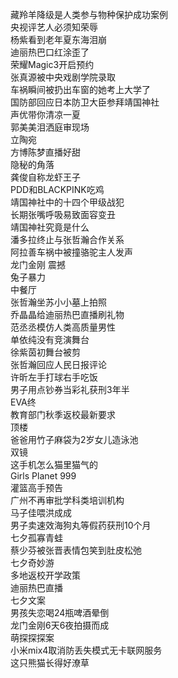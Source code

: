 藏羚羊降级是人类参与物种保护成功案例  
央视评艺人必须知荣辱  
杨紫看到老年夏东海泪崩  
迪丽热巴口红涂歪了  
荣耀Magic3开启预约  
张真源被中央戏剧学院录取  
车祸瞬间被扔出车窗的她考上大学了  
国防部回应日本防卫大臣参拜靖国神社  
声优带你清凉一夏  
郭美美泪洒庭审现场  
立陶宛  
方博陈梦直播好甜  
隐秘的角落  
龚俊自称龙虾王子  
PDD和BLACKPINK吃鸡  
靖国神社中的十四个甲级战犯  
长期张嘴呼吸易致面容变丑  
靖国神社究竟是什么  
潘多拉终止与张哲瀚合作关系  
阿拉善车祸中被撞骆驼主人发声  
龙门金刚 震撼  
兔子暴力  
中餐厅  
张哲瀚坐苏小小墓上拍照  
乔晶晶给迪丽热巴直播刷礼物  
范丞丞模仿人类高质量男性  
单依纯没有竞演舞台  
徐紫茵初舞台被剪  
张哲瀚回应人民日报评论  
许昕左手打球右手吃饭  
男子用点钞券当彩礼获刑3年半  
EVA终  
教育部门秋季返校最新要求  
顶楼  
爸爸用竹子麻袋为2岁女儿造泳池  
双镜  
这手机怎么猫里猫气的  
Girls Planet 999  
灌篮高手预告  
广州不再审批学科类培训机构  
马子佳喂洪成成  
男子卖速效海狗丸等假药获刑10个月  
七夕孤寡青蛙  
蔡少芬被张晋表情包笑到肚皮松弛  
七夕奇妙游  
多地返校开学政策  
迪丽热巴直播  
七夕文案  
男孩失恋喝24瓶啤酒晕倒  
龙门金刚6天6夜拍摄而成  
萌探探探案  
小米mix4取消防丢失模式无卡联网服务  
这只熊猫长得好潦草  
